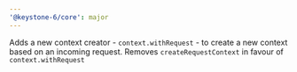 ```yaml
---
'@keystone-6/core': major
---
```


Adds a new context creator - `context.withRequest` - to create a new context based on an incoming request. Removes `createRequestContext` in favour of `context.withRequest`
